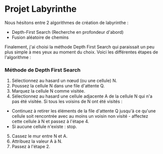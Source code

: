 # Projet Labyrinthe
 

Nous hésitons entre 2 algorithmes de création de labyrinthe : 
* Depth-First Search (Recherche en profondeur d'abord)
* Fusion aléatoire de chemins


Finalement, j'ai choisi la méthode Depth First Search qui paraissait un peu plus
simple à mes yeux au moment du choix.
Voici les différentes étapes de l'algorithme : 

### Méthode de Depth First Search

1. Sélectionnez au hasard un nœud (ou une cellule) N.
2. Poussez la cellule N dans une file d'attente Q.
3. Marquez la cellule N comme visitée.
4. Sélectionnez au hasard une cellule adjacente A de la cellule N qui n'a pas été visitée. Si tous les voisins de N ont été visités :
- Continuez à retirer les éléments de la file d'attente Q jusqu'à ce qu'une cellule soit rencontrée avec au moins un voisin non visité - affectez cette cellule à N et passez à l'étape 4.
- Si aucune cellule n'existe : stop.
5. Cassez le mur entre N et A.
6. Attribuez la valeur A à N.
7. Passez à l'étape 2.